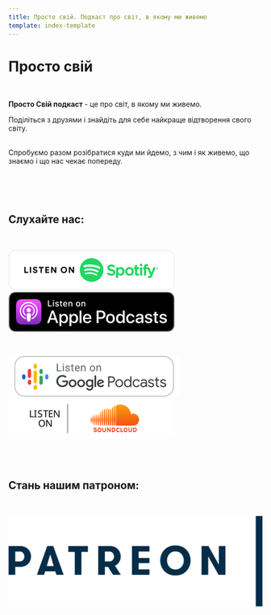 ```yaml
---
title: Просто свій. Подкаст про світ, в якому ми живемо
template: index-template
---
```

# Просто свій

</br>

**Просто Свій подкаст** - це про світ, в якому ми живемо. 

Поділіться з друзями і знайдіть для себе найкраще відтворення свого світу.
</br>
</br>

Спробуємо разом розібратися куди ми йдемо, з чим і як живемо, що знаємо і що нас чекає попереду.
</br>
</br>

</br>
</br>

## Слухайте нас:

</br>

[![Listen us on spotify](../../static/media/spotify.svg "Listen us on spotify")](https://open.spotify.com/show/7dGtmWxDV1QXlfYxwd4j7x) [![Listen us on itunes](../../static/media/itunes.svg "Listen us on itunes")](https://podcasts.apple.com/us/podcast/просто-свій-подкаст-про-наш-світ/id1606011707)

</br>

[![Listen us on soundcloud](../../static/media/google-podcast.svg "Listen us on google podcast")](https://podcasts.google.com/)[![Listen us on soundcloud](../../static/media/soundCloud.svg "Listen us on soundcloud")](https://soundcloud.com/prosto-svij)

<!-- \\\\\\\[Наші випуски](/blog) -->

</br>

</br>

## Стань нашим патроном:

</br>

[![Підтримуйте нас на патреон](../../static/media/patreon1.svg "Підтримуйте нас на патреон")](https://www.patreon.com/bePatron?u=66578283)